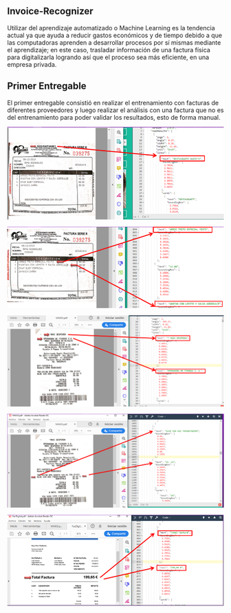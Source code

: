 ## Invoice-Recognizer

Utilizar del aprendizaje automatizado o Machine Learning es la tendencia actual ya que ayuda a reducir gastos económicos y de tiempo debido a que las computadoras aprenden a desarrollar procesos por sí mismas mediante el aprendizaje; en este caso, trasladar información  de una factura física para digitalizarla logrando así que el proceso sea más eficiente, en una empresa privada. 

## Primer Entregable

El primer entregable consistió en realizar el entrenamiento con facturas
de diferentes proveedores y luego realizar el análisis con una factura que
no es del entrenamiento para poder validar los resultados, esto de forma 
manual. 

[![Ejemplo](/imagenes/Ejemplo_1.PNG)](imagenes/Ejemplo_1.PNG)

[![Ejemplo](/imagenes/Ejemplo_11.PNG)](imagenes/Ejemplo_11.PNG)

[![Ejemplo](/imagenes/Ejemplo2.PNG)](imagenes/Ejemplo2.PNG)

[![Ejemplo](/imagenes/Ejemplo2-2.PNG)](imagenes/Ejemplo2-2.PNG)

[![Ejemplo](/imagenes/Ejemplo3.PNG)](imagenes/Ejemplo3.PNG)

